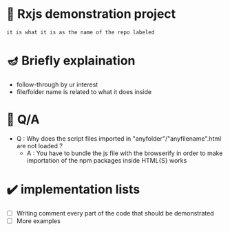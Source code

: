 # 📃 Rxjs demonstration project
    it is what it is as the name of the repo labeled

# 🪔 Briefly explaination
- follow-through by ur interest
- file/folder name is related to what it does inside

# 🤔 Q/A
- Q : Why does the script files imported in "anyfolder"/"anyfilename".html are not loaded ?
    - A : You have to bundle the js file with the browserify in order to make importation of the npm packages inside HTML{S} works  

# ✔️ implementation lists
- [ ] Writing comment every part of the code that should be demonstrated
- [ ] More examples 